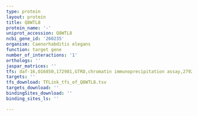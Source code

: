 ```yaml
---
type: protein
layout: protein
title: Q8WTL8
protein_name: '-'
uniprot_accession: Q8WTL8
ncbi_gene_id: '260235'
organism: Caenorhabditis elegans
function: target gene
number_of_interactions: '1'
orthologs: ''
jaspar_matrices: ''
tfs: daf-16,O16850,172981,GTRD,chromatin immunoprecipitation assay,27924024%5Buid%5D,No
targets: ''
tfs_download: TFLink_tfs_of_Q8WTL8.tsv
targets_download: ''
bindingSites_download: ''
binding_sites_ls: ''

---
```

